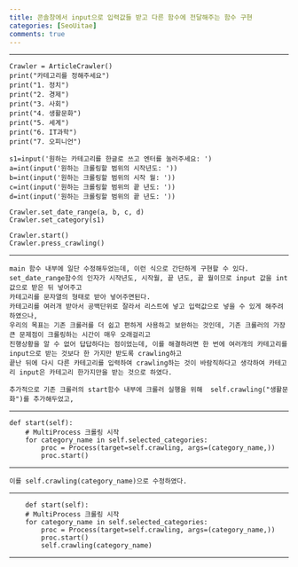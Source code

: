 ```yaml
---
title: 콘솔창에서 input으로 입력값들 받고 다른 함수에 전달해주는 함수 구현
categories: [SeoUitae]
comments: true
---
```

----------------------------------------------------------------------  
    Crawler = ArticleCrawler()
    print("카테고리를 정해주세요")
    print("1. 정치")
    print("2. 경제")
    print("3. 사회")
    print("4. 생활문화")
    print("5. 세계")
    print("6. IT과학")
    print("7. 오피니언")
  
    s1=input('원하는 카테고리를 한글로 쓰고 엔터를 눌러주세요: ')
    a=int(input('원하는 크롤링할 범위의 시작년도: '))	
    b=int(input('원하는 크롤링할 범위의 시작 월: '))	
    c=int(input('원하는 크롤링할 범위의 끝 년도: '))	
    d=int(input('원하는 크롤링할 범위의 끝 년도: '))	
    
    Crawler.set_date_range(a, b, c, d)
    Crawler.set_category(s1)
   
    Crawler.start()
    Crawler.press_crawling()
----------------------------------------------------------------------      
    main 함수 내부에 일단 수정해두었는데, 이런 식으로 간단하게 구현할 수 있다.
    set_date_range함수의 인자가 시작년도, 시작월, 끝 년도, 끝 월이므로 input 값을 int값으로 받은 뒤 넣어주고
    카테고리를 문자열의 형태로 받아 넣어주면된다.
    카테고리를 여러개 받아서 공백단위로 잘라서 리스트에 넣고 입력값으로 넣을 수 있게 해주려하였으나, 
    우리의 목표는 기존 크롤러를 더 쉽고 편하게 사용하고 보완하는 것인데, 기존 크롤러의 가장 큰 문제점이 크롤링하는 시간이 매우 오래걸리고
    진행상황을 알 수 없어 답답하다는 점이었는데, 이를 해결하려면 한 번에 여러개의 카테고리를 input으로 받는 것보다 한 가지만 받도록 crawling하고
    끝난 뒤에 다시 다른 카테고리를 입력하여 crawling하는 것이 바람직하다고 생각하여 카테고리 input은 카테고리 한가지만을 받는 것으로 하였다.
    
    추가적으로 기존 크롤러의 start함수 내부에 크롤러 실행을 위해  self.crawling("생활문화")를 추가해두었고,
----------------------------------------------------------------------      
    def start(self):
        # MultiProcess 크롤링 시작
        for category_name in self.selected_categories:
            proc = Process(target=self.crawling, args=(category_name,))
            proc.start()
 ----------------------------------------------------------------------            
    이를 self.crawling(category_name)으로 수정하였다.
 ----------------------------------------------------------------------     
        def start(self):
        # MultiProcess 크롤링 시작
        for category_name in self.selected_categories:
            proc = Process(target=self.crawling, args=(category_name,))
            proc.start()
            self.crawling(category_name)
 ----------------------------------------------------------------------  
   
